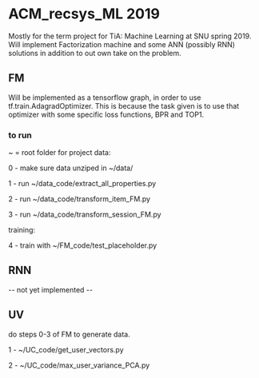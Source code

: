 # ACM_recsys_ML 2019
Mostly for the term project for TiA: Machine Learning at SNU spring 2019.
Will implement Factorization machine and some ANN (possibly RNN) solutions in addition to out own take on the problem.

## FM
Will be implemented as a tensorflow graph, in order to use tf.train.AdagradOptimizer. 
This is because the task given is to use that optimizer with some specific loss functions, BPR and TOP1.

### to run
~ = root folder for project
data:

0 - make sure data unziped in ~/data/

1 - run ~/data_code/extract_all_properties.py

2 - run ~/data_code/transform_item_FM.py

3 - run ~/data_code/transform_session_FM.py

training:

4 - train with ~/FM_code/test_placeholder.py

## RNN
 -- not yet implemented --
 
## UV
do steps 0-3 of FM to generate data.

1 - ~/UC_code/get_user_vectors.py

2 - ~/UC_code/max_user_variance_PCA.py
